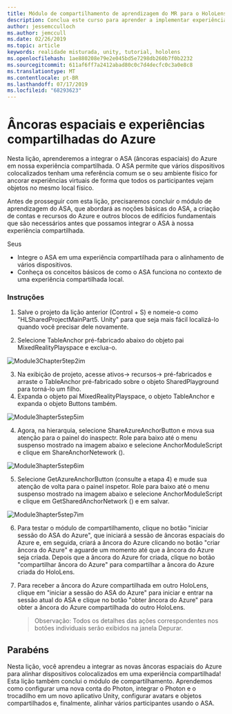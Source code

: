 ```yaml
---
title: Módulo de compartilhamento de aprendizagem do MR para o HoloLens 2
description: Conclua este curso para aprender a implementar experiências compartilhadas de vários usuários em um aplicativo do HoloLens 2.
author: jessemcculloch
ms.author: jemccull
ms.date: 02/26/2019
ms.topic: article
keywords: realidade misturada, unity, tutorial, hololens
ms.openlocfilehash: 1ae880208e79e2e045bd5e7298db260b7f0b2232
ms.sourcegitcommit: 611af6ff7a2412abad80c0c7d4decfc0c3a0e8c8
ms.translationtype: MT
ms.contentlocale: pt-BR
ms.lasthandoff: 07/17/2019
ms.locfileid: "68293623"
---
```

# <a name="azure-spatial-anchors-and-shared-experiences"></a>Âncoras espaciais e experiências compartilhadas do Azure

Nesta lição, aprenderemos a integrar o ASA (âncoras espaciais) do Azure em nossa experiência compartilhada. O ASA permite que vários dispositivos colocalizados tenham uma referência comum se o seu ambiente físico for ancorar experiências virtuais de forma que todos os participantes vejam objetos no mesmo local físico.

Antes de prosseguir com esta lição, precisaremos concluir o módulo de aprendizagem do ASA, que abordará as noções básicas do ASA, a criação de contas e recursos do Azure e outros blocos de edifícios fundamentais que são necessários antes que possamos integrar o ASA à nossa experiência compartilhada.

Seus

- Integre o ASA em uma experiência compartilhada para o alinhamento de vários dispositivos.
- Conheça os conceitos básicos de como o ASA funciona no contexto de uma experiência compartilhada local.

### <a name="instructions"></a>Instruções

1. Salve o projeto da lição anterior (Control + S) e nomeie-o como "HLSharedProjectMainPart5. Unity" para que seja mais fácil localizá-lo quando você precisar dele novamente.

2. Selecione TableAnchor pré-fabricado abaixo do objeto pai MixedRealityPlayspace e exclua-o.

![Module3Chapter5tep2im](images/module3chapter5step2im.PNG)

3.  Na exibição de projeto, acesse ativos-> recursos-> pré-fabricados e arraste o TableAnchor pré-fabricado sobre o objeto SharedPlayground para torná-lo um filho.
4.  Expanda o objeto pai MixedRealityPlayspace, o objeto TableAnchor e expanda o objeto Buttons também. 

![Module3hapter5step5im](images/module3chapter5step5im.PNG)

4. Agora, na hierarquia, selecione ShareAzureAnchorButton e mova sua atenção para o painel do inaspectr. Role para baixo até o menu suspenso mostrado na imagem abaixo e selecione AnchorModuleScript e clique em ShareAnchorNetework ().

![Module3hapter5step6im](images/module3chapter5step6im.PNG)

5. Selecione GetAzureAnchorButton (consulte a etapa 4) e mude sua atenção de volta para o painel inspetor. Role para baixo até o menu suspenso mostrado na imagem abaixo e selecione AnchorModuleScript e clique em GetSharedAnchorNetwork () e em salvar.

![Module3hapter5step7im](images/module3chapter5step7im.PNG)

6. Para testar o módulo de compartilhamento, clique no botão "iniciar sessão do ASA do Azure", que iniciará a sessão de âncoras espaciais do Azure e, em seguida, criará a âncora do Azure clicando no botão "criar âncora do Azure" e aguarde um momento até que a âncora do Azure seja criada. Depois que a âncora do Azure for criada, clique no botão "compartilhar âncora do Azure" para compartilhar a âncora do Azure criada do HoloLens.

7. Para receber a âncora do Azure compartilhada em outro HoloLens, clique em "iniciar a sessão do ASA do Azure" para iniciar e entrar na sessão atual do ASA e clique no botão "obter âncora do Azure" para obter a âncora do Azure compartilhada do outro HoloLens.

   > Observação: Todos os detalhes das ações correspondentes nos botões individuais serão exibidos na janela Depurar.

## <a name="congratulations"></a>Parabéns

Nesta lição, você aprendeu a integrar as novas âncoras espaciais do Azure para alinhar dispositivos colocalizados em uma experiência compartilhada! Esta lição também conclui o módulo de compartilhamento. Aprendemos como configurar uma nova conta do Photon, integrar o Photon e o trocadilho em um novo aplicativo Unity, configurar avatars e objetos compartilhados e, finalmente, alinhar vários participantes usando o ASA. 

